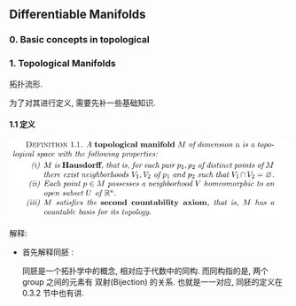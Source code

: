 ## Differentiable Manifolds



### 0. Basic concepts in topological 

### 1. Topological Manifolds

拓扑流形. 

为了对其进行定义, 需要先补一些基础知识. 

#### 1.1 定义

![](./pictures/1)

解释: 

- 首先解释同胚  :

  同胚是一个拓扑学中的概念, 相对应于代数中的同构. 而同构指的是, 两个 group 之间的元素有 双射(Bijection) 的关系. 也就是一一对应, 同胚的定义在 0.3.2 节中也有讲. 

  ​

####  